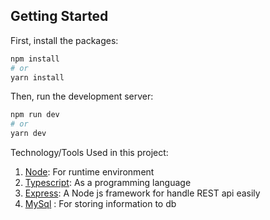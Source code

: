 ## Getting Started

First, install the packages:

```bash
npm install
# or
yarn install
```

Then, run the development server:

```bash
npm run dev
# or
yarn dev
```

Technology/Tools Used in this project:
1. [Node](https://nodejs.org/en): For runtime environment
2. [Typescript](https://www.typescriptlang.org/):  As a programming language
3. [Express](https://expressjs.com/en/starter/installing.html): A Node js framework for handle REST api easily
8. [MySql](https://dev.mysql.com/doc/) : For storing information to db

